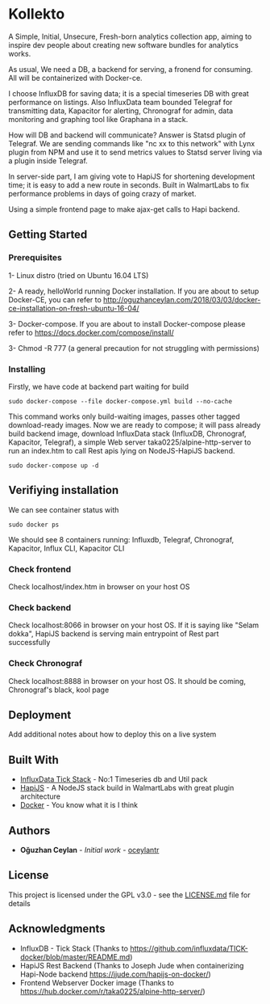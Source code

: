 # Kollekto

A Simple, Initial, Unsecure, Fresh-born analytics collection app, aiming to inspire dev people about creating new software bundles for analytics works. 

As usual, We need a DB, a backend for serving, a fronend for consuming. All will be containerized with Docker-ce.

I choose InfluxDB for saving data; it is a special timeseries DB with great performance on listings. Also InfluxData team bounded Telegraf for transmitting data, Kapacitor for alerting, Chronograf for admin, data monitoring and graphing tool like Graphana in a stack.

How will DB and backend will communicate? Answer is Statsd plugin of Telegraf. We are sending commands like "nc xx to this network" with Lynx plugin from NPM and use it to send metrics values to Statsd server living via a plugin inside Telegraf.

In server-side part, I am giving vote to HapiJS for shortening development time; it is easy to add a new route in seconds. Built in WalmartLabs to fix performance problems in days of going crazy of market.

Using a simple frontend page to make ajax-get calls to Hapi backend.


## Getting Started

### Prerequisites

1-  Linux distro (tried on Ubuntu 16.04 LTS)

2-  A ready, helloWorld running Docker installation. If you are about to setup Docker-CE, you can refer to http://oguzhanceylan.com/2018/03/03/docker-ce-installation-on-fresh-ubuntu-16-04/

3- Docker-compose. If you are about to install Docker-compose please refer to https://docs.docker.com/compose/install/

3- Chmod -R 777 (a general precaution for not struggling with permissions)

### Installing

Firstly, we have code at backend part waiting for build

```
sudo docker-compose --file docker-compose.yml build --no-cache
```

This command works only build-waiting images, passes other tagged download-ready images. Now we are ready to compose; it will pass already build backend image, download InfluxData stack (InfluxDB, Chronograf, Kapacitor, Telegraf), a simple Web server taka0225/alpine-http-server to run an index.htm to call Rest apis lying on NodeJS-HapiJS backend. 

```
sudo docker-compose up -d
```

## Verifiying installation

We can see container status with 

```
sudo docker ps
```

We should see 8 containers running: Influxdb, Telegraf, Chronograf, Kapacitor, Influx CLI, Kapacitor CLI

### Check frontend

Check localhost/index.htm in browser on your host OS

### Check backend

Check localhost:8066 in browser on your host OS. If it is saying like "Selam dokka", HapiJS backend is serving main entrypoint of Rest part successfully

### Check Chronograf

Check localhost:8888 in browser on your host OS. It should be coming, Chronograf's black, kool page

## Deployment

Add additional notes about how to deploy this on a live system

## Built With

* [InfluxData Tick Stack](https://www.influxdata.com/time-series-platform/) - No:1 Timeseries db and Util pack
* [HapiJS](https://hapijs.com/) - A NodeJS stack build in WalmartLabs with great plugin architecture
* [Docker](https://www.docker.com/) - You know what it is I think

## Authors

* **Oğuzhan Ceylan** - *Initial work* - [oceylantr](https://github.com/oceylantr)

## License

This project is licensed under the GPL v3.0 - see the [LICENSE.md](LICENSE.md) file for details

## Acknowledgments

* InfluxDB - Tick Stack (Thanks to https://github.com/influxdata/TICK-docker/blob/master/README.md)
* HapiJS Rest Backend (Thanks to Joseph Jude when containerizing Hapi-Node backend https://jjude.com/hapijs-on-docker/)
* Frontend Webserver Docker image (Thanks to https://hub.docker.com/r/taka0225/alpine-http-server/)
